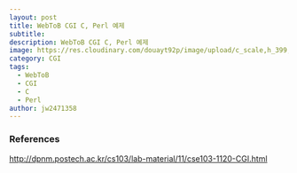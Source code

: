```yaml
---
layout: post
title: WebToB CGI C, Perl 예제
subtitle: 
description: WebToB CGI C, Perl 예제
image: https://res.cloudinary.com/douayt92p/image/upload/c_scale,h_399,q_auto,w_700/v1593004373/pixabay/moon-5224745_1920_ufjpll.jpg
category: CGI
tags:
  - WebToB
  - CGI
  - C
  - Perl
author: jw2471358
---
```


### References
<http://dpnm.postech.ac.kr/cs103/lab-material/11/cse103-1120-CGI.html>